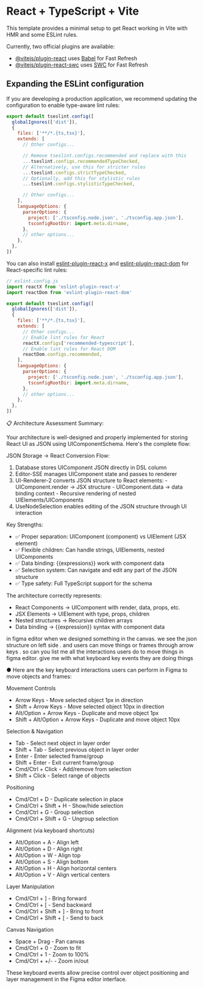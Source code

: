 # React + TypeScript + Vite

This template provides a minimal setup to get React working in Vite with HMR and some ESLint rules.

Currently, two official plugins are available:

- [@vitejs/plugin-react](https://github.com/vitejs/vite-plugin-react/blob/main/packages/plugin-react) uses [Babel](https://babeljs.io/) for Fast Refresh
- [@vitejs/plugin-react-swc](https://github.com/vitejs/vite-plugin-react/blob/main/packages/plugin-react-swc) uses [SWC](https://swc.rs/) for Fast Refresh

## Expanding the ESLint configuration

If you are developing a production application, we recommend updating the configuration to enable type-aware lint rules:

```js
export default tseslint.config([
  globalIgnores(['dist']),
  {
    files: ['**/*.{ts,tsx}'],
    extends: [
      // Other configs...

      // Remove tseslint.configs.recommended and replace with this
      ...tseslint.configs.recommendedTypeChecked,
      // Alternatively, use this for stricter rules
      ...tseslint.configs.strictTypeChecked,
      // Optionally, add this for stylistic rules
      ...tseslint.configs.stylisticTypeChecked,

      // Other configs...
    ],
    languageOptions: {
      parserOptions: {
        project: ['./tsconfig.node.json', './tsconfig.app.json'],
        tsconfigRootDir: import.meta.dirname,
      },
      // other options...
    },
  },
])
```

You can also install [eslint-plugin-react-x](https://github.com/Rel1cx/eslint-react/tree/main/packages/plugins/eslint-plugin-react-x) and [eslint-plugin-react-dom](https://github.com/Rel1cx/eslint-react/tree/main/packages/plugins/eslint-plugin-react-dom) for React-specific lint rules:

```js
// eslint.config.js
import reactX from 'eslint-plugin-react-x'
import reactDom from 'eslint-plugin-react-dom'

export default tseslint.config([
  globalIgnores(['dist']),
  {
    files: ['**/*.{ts,tsx}'],
    extends: [
      // Other configs...
      // Enable lint rules for React
      reactX.configs['recommended-typescript'],
      // Enable lint rules for React DOM
      reactDom.configs.recommended,
    ],
    languageOptions: {
      parserOptions: {
        project: ['./tsconfig.node.json', './tsconfig.app.json'],
        tsconfigRootDir: import.meta.dirname,
      },
      // other options...
    },
  },
])
```


 📋 Architecture Assessment Summary:

  Your architecture is well-designed and properly implemented for storing React UI as JSON using
  UIComponentSchema. Here's the complete flow:

  JSON Storage → React Conversion Flow:

  1. Database stores UIComponent JSON directly in DSL column
  2. Editor-SSE manages UIComponent state and passes to renderer
  3. UI-Renderer-2 converts JSON structure to React elements:
    - UIComponent.render → JSX structure
    - UIComponent.data → data binding context
    - Recursive rendering of nested UIElements/UIComponents
  4. UseNodeSelection enables editing of the JSON structure through UI interaction

  Key Strengths:

  - ✅ Proper separation: UIComponent (component) vs UIElement (JSX element)
  - ✅ Flexible children: Can handle strings, UIElements, nested UIComponents
  - ✅ Data binding: {{expressions}} work with component data
  - ✅ Selection system: Can navigate and edit any part of the JSON structure
  - ✅ Type safety: Full TypeScript support for the schema

  The architecture correctly represents:

  - React Components → UIComponent with render, data, props, etc.
  - JSX Elements → UIElement with type, props, children
  - Nested structures → Recursive children arrays
  - Data binding → {{expression}} syntax with component data

  in figma editor when we designed something in the canvas. we see the json structure on left side 
  . and users can move things or frames through arrow keys . so can you list me all the 
  interactions users do to move things in figma editor. give me with what keyboard key events they 
  are doing things

● Here are the key keyboard interactions users can perform in Figma to move objects and frames:

  Movement Controls

  - Arrow Keys - Move selected object 1px in direction
  - Shift + Arrow Keys - Move selected object 10px in direction
  - Alt/Option + Arrow Keys - Duplicate and move object 1px
  - Shift + Alt/Option + Arrow Keys - Duplicate and move object 10px

  Selection & Navigation

  - Tab - Select next object in layer order
  - Shift + Tab - Select previous object in layer order
  - Enter - Enter selected frame/group
  - Shift + Enter - Exit current frame/group
  - Cmd/Ctrl + Click - Add/remove from selection
  - Shift + Click - Select range of objects

  Positioning

  - Cmd/Ctrl + D - Duplicate selection in place
  - Cmd/Ctrl + Shift + H - Show/hide selection
  - Cmd/Ctrl + G - Group selection
  - Cmd/Ctrl + Shift + G - Ungroup selection

  Alignment (via keyboard shortcuts)

  - Alt/Option + A - Align left
  - Alt/Option + D - Align right
  - Alt/Option + W - Align top
  - Alt/Option + S - Align bottom
  - Alt/Option + H - Align horizontal centers
  - Alt/Option + V - Align vertical centers

  Layer Manipulation

  - Cmd/Ctrl + ] - Bring forward
  - Cmd/Ctrl + [ - Send backward
  - Cmd/Ctrl + Shift + ] - Bring to front
  - Cmd/Ctrl + Shift + [ - Send to back

  Canvas Navigation

  - Space + Drag - Pan canvas
  - Cmd/Ctrl + 0 - Zoom to fit
  - Cmd/Ctrl + 1 - Zoom to 100%
  - Cmd/Ctrl + +/- - Zoom in/out

  These keyboard events allow precise control over object positioning and layer management in the
   Figma editor interface.